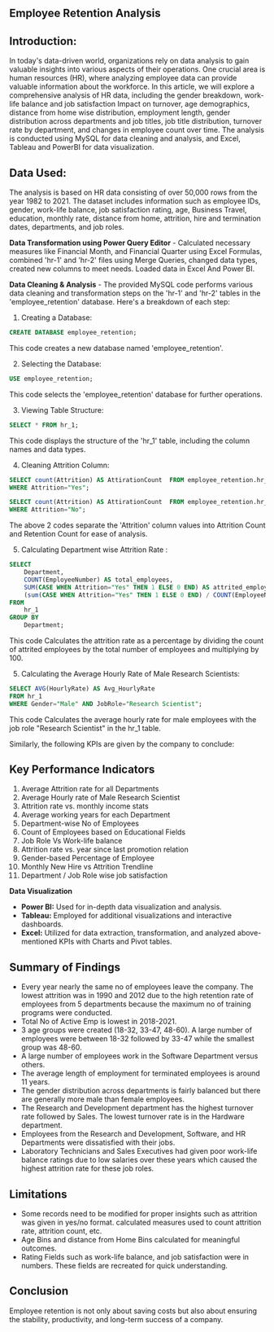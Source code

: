 ## Employee Retention Analysis

## Introduction:
In today's data-driven world, organizations rely on data analysis to gain valuable insights into various aspects of their operations. One crucial area is human resources (HR), where analyzing employee data can provide valuable information about the workforce. In this article, we will explore a comprehensive analysis of HR data, including the gender breakdown, work-life balance and job satisfaction Impact on turnover, age demographics, distance from home wise distribution, employment length, gender distribution across departments and job titles, job title distribution, turnover rate by department, and changes in employee count over time. The analysis is conducted using MySQL for data cleaning and analysis, and Excel, Tableau and PowerBI for data visualization.
## Data Used:
The analysis is based on HR data consisting of over 50,000 rows from the year 1982 to 2021. The dataset includes information such as employee IDs, gender, work-life balance, job satisfaction rating, age, Business Travel, education, monthly rate, distance from home, attrition, hire and termination dates, departments, and job roles.

**Data Transformation using Power Query Editor** - Calculated necessary measures like Financial Month, and Financial Quarter using Excel Formulas, combined 'hr-1' and 'hr-2' files using Merge Queries, changed data types, created new columns to meet needs. Loaded data in Excel And Power BI.

**Data Cleaning & Analysis** -
The provided MySQL code performs various data cleaning and transformation steps on the 'hr-1' and 'hr-2' tables in the 'employee_retention' database. Here's a breakdown of each step:

1. Creating a Database:
```sql
CREATE DATABASE employee_retention;
```
This code creates a new database named 'employee_retention'.

2. Selecting the Database:
```sql
USE employee_retention;
```
This code selects the 'employee_retention' database for further operations.

3. Viewing Table Structure:
```sql
SELECT * FROM hr_1;
```
This code displays the structure of the 'hr_1' table, including the column names and data types.

4. Cleaning Attrition Column:
```sql
SELECT count(Attrition) AS AttirationCount  FROM employee_retention.hr_1
WHERE Attrition="Yes";
```
```sql
SELECT count(Attrition) AS AttirationCount  FROM employee_retention.hr_1
WHERE Attrition="No";
```
The above 2 codes separate the 'Attrition' column values into Attrition Count and Retention Count for ease of analysis. 

5. Calculating Department wise Attrition Rate :
```sql
SELECT 
	Department,
    COUNT(EmployeeNumber) AS total_employees,
    SUM(CASE WHEN Attrition="Yes" THEN 1 ELSE 0 END) AS attrited_employees,
    (sum(CASE WHEN Attrition="Yes" THEN 1 ELSE 0 END) / COUNT(EmployeeNumber)) * 100 AS attrition_rate
FROM 
    hr_1
GROUP BY 
    Department;
```
This code Calculates the attrition rate as a percentage by dividing the count of attrited employees by the total number of employees and multiplying by 100.

5. Calculating the Average Hourly Rate of Male Research Scientists:
```sql
SELECT AVG(HourlyRate) AS Avg_HourlyRate
FROM hr_1
WHERE Gender="Male" AND JobRole="Research Scientist";
```
This code Calculates the average hourly rate for male employees with the job role "Research Scientist" in the hr_1 table.

Similarly, the following KPIs are given by the company to conclude:

## Key Performance Indicators
1. Average Attrition rate for all Departments
2. Average Hourly rate of Male Research Scientist
3. Attrition rate vs. monthly income stats
4. Average working years for each Department
5. Department-wise No of Employees
6. Count of Employees based on Educational Fields
7. Job Role Vs Work-life balance
8. Attrition rate vs. year since last promotion relation
9. Gender-based Percentage of Employee
10. Monthly New Hire vs Attrition Trendline
11. Department / Job Role wise job satisfaction

**Data Visualization**
- **Power BI:** Used for in-depth data visualization and analysis.
- **Tableau:** Employed for additional visualizations and interactive dashboards.
- **Excel:** Utilized for data extraction, transformation, and analyzed above-mentioned KPIs with Charts and Pivot tables.


## Summary of Findings
 - Every year nearly the same no of employees leave the company. The lowest attrition was in 1990 and 2012 due to the high retention rate of employees from 5 departments because the maximum no of training programs were conducted.
 - Total No of Active Emp is lowest in 2018-2021.
 - 3 age groups were created (18-32, 33-47, 48-60). A large number of employees were between 18-32 followed by 33-47 while the smallest group was 48-60.
 - A large number of employees work in the Software Department versus others.
 - The average length of employment for terminated employees is around 11 years.
 - The gender distribution across departments is fairly balanced but there are generally more male than female employees.
 - The Research and Development department has the highest turnover rate followed by Sales. The lowest turnover rate is in the Hardware department.
- Employees from the Research and Development, Software, and HR Departments were dissatisfied with their jobs.
- Laboratory Technicians and Sales Executives had given poor work-life balance ratings due to low salaries over these years which caused the highest attrition rate for these job roles.   

## Limitations

- Some records need to be modified for proper insights such as attrition was given in yes/no format. calculated measures used to count attrition rate, attrition count, etc. 
- Age Bins and distance from Home Bins calculated for meaningful outcomes.
- Rating Fields such as work-life balance, and job satisfaction were in numbers. These fields are recreated for quick understanding.

## Conclusion

Employee retention is not only about saving costs but also about ensuring the stability, productivity, and long-term success of a company. 
